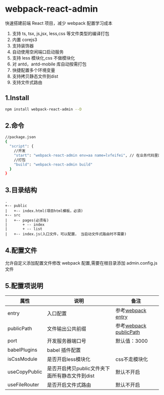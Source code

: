 # webpack-react-admin

快速搭建前端 React 项目，减少 webpack 配置学习成本

1. 支持 ts, tsx, js,jsx, less,css 等文件类型的编译打包
2. 内置 corejs3
3. 支持装饰器
4. 自动使用空闲端口启动服务
5. 支持 less 模块化,css 不做模块化
6. 对 antd，antd-mobile 库自动按需打包
7. 快捷配置多个环境变量
8. 支持拷贝静态文件到dist
9. 支持文件式路由
## 1.Install

```bash
npm install webpack-react-admin --D
```

## 2.命令

```bash
//package.json
{
  "script": {
    //开发
    "start": "webpack-react-admin env=aa name=lvfeifei", // 在业务代码里面就可以通过__ENV__.env获取到当前环境的值，__ENV__.name获取到name
    //打包
    "build": "webpack-react-admin build"
  }
}

```

## 3.目录结构

```
.
+-- public
|   +-- index.html(項目html模板，必須)
+-- src
|   +-- pages(必须有)
|       + -- index
|       + -- list
|   +-- index.js(入口文件，可以配置， 当启动文件式路由时不需要)
```

## 4.配置文件

允许自定义添加配置文件修改 webpack 配置,需要在根目录添加 admin.config.js 文件

## 5.配置项说明

| 属性         | 说明             | 备注  |
| ------------ | -------- | ---- |
| entry        | 入口配置 | 参考[webpack entry](https://www.webpackjs.com/configuration/entry-context/#entry) |
| publicPath   | 文件输出公共前缀 | 参考[webpack publicPath](https://www.webpackjs.com/configuration/output/#output-publicpath) |
| port         | 开发服务器端口号 | 默认值：3000   |
| babelPlugins | babel 插件配置   | |
| isCssModule | 是否开启less模块化   | css不走模块化 | 
| useCopyPublic | 是否开启拷贝public文件夹下面所有静态文件到dist | 默认不开启 |
| useFileRouter | 是否开启文件式路由 | 默认不开启 |

